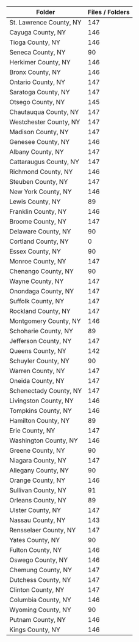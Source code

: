 | Folder                  |   Files / Folders |
|-------------------------|-------------------|
| St. Lawrence County, NY |               147 |
| Cayuga County, NY       |               146 |
| Tioga County, NY        |               146 |
| Seneca County, NY       |                90 |
| Herkimer County, NY     |               146 |
| Bronx County, NY        |               146 |
| Ontario County, NY      |               147 |
| Saratoga County, NY     |               147 |
| Otsego County, NY       |               145 |
| Chautauqua County, NY   |               147 |
| Westchester County, NY  |               147 |
| Madison County, NY      |               147 |
| Genesee County, NY      |               146 |
| Albany County, NY       |               147 |
| Cattaraugus County, NY  |               147 |
| Richmond County, NY     |               146 |
| Steuben County, NY      |               147 |
| New York County, NY     |               146 |
| Lewis County, NY        |                89 |
| Franklin County, NY     |               146 |
| Broome County, NY       |               147 |
| Delaware County, NY     |                90 |
| Cortland County, NY     |                 0 |
| Essex County, NY        |                90 |
| Monroe County, NY       |               147 |
| Chenango County, NY     |                90 |
| Wayne County, NY        |               147 |
| Onondaga County, NY     |               147 |
| Suffolk County, NY      |               147 |
| Rockland County, NY     |               147 |
| Montgomery County, NY   |               146 |
| Schoharie County, NY    |                89 |
| Jefferson County, NY    |               147 |
| Queens County, NY       |               142 |
| Schuyler County, NY     |                90 |
| Warren County, NY       |               147 |
| Oneida County, NY       |               147 |
| Schenectady County, NY  |               147 |
| Livingston County, NY   |               146 |
| Tompkins County, NY     |               146 |
| Hamilton County, NY     |                89 |
| Erie County, NY         |               147 |
| Washington County, NY   |               146 |
| Greene County, NY       |                90 |
| Niagara County, NY      |               147 |
| Allegany County, NY     |                90 |
| Orange County, NY       |               146 |
| Sullivan County, NY     |                91 |
| Orleans County, NY      |                89 |
| Ulster County, NY       |               147 |
| Nassau County, NY       |               143 |
| Rensselaer County, NY   |               147 |
| Yates County, NY        |                90 |
| Fulton County, NY       |               146 |
| Oswego County, NY       |               146 |
| Chemung County, NY      |               147 |
| Dutchess County, NY     |               147 |
| Clinton County, NY      |               147 |
| Columbia County, NY     |               146 |
| Wyoming County, NY      |                90 |
| Putnam County, NY       |               146 |
| Kings County, NY        |               146 |